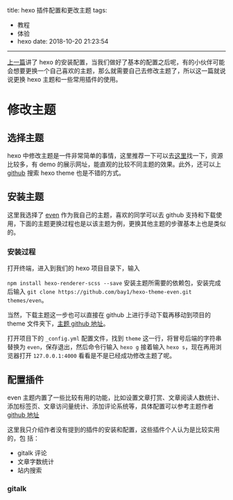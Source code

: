 title: hexo 插件配置和更改主题
tags:
  - 教程
  - 体验
  - hexo
date: 2018-10-20 21:23:54
---
[上一篇](https://huangdongjie.github.io/2018/10/20/hexo%E5%AE%89%E8%A3%85%E4%BD%BF%E7%94%A8%E4%BD%93%E9%AA%8C/)讲了 hexo 的安装配置，当我们做好了基本的配置之后呢，有的小伙伴可能会想要更换一个自己喜欢的主题，那么就需要自己去修改主题了，所以这一篇就说说更换 hexo 主题和一些常用插件的使用。

<!-- more -->

# 修改主题

## 选择主题

hexo 中修改主题是一件非常简单的事情，这里推荐一下可以去[这里](https://hexo.io/themes/index.html)找一下，资源比较多，有 demo 的展示网址，能直观的比较不同主题的效果。此外，还可以上 [github](https://github.com/) 搜索 hexo theme 也是不错的方式。

## 安装主题

这里我选择了 [even](https://github.com/ahonn/hexo-theme-even) 作为我自己的主题，喜欢的同学可以去 github 支持和下载使用，下面的主题更换过程也是以该主题为例，更换其他主题的步骤基本上也是类似的。

### 安装过程

打开终端，进入到我们的 hexo 项目目录下，输入 

`npm install hexo-renderer-scss --save` 安装主题所需要的依赖包，安装完成后输入
`git clone https://github.com/bay1/hexo-theme-even.git themes/even`。

当然，下载主题这一步也可以直接在 github 上进行手动下载再移动到项目的 theme 文件夹下，[主题 github 地址](https://github.com/bay1/hexo-theme-even)。

打开项目下的 `_config.yml` 配置文件，找到 `theme` 这一行，将冒号后端的字符串替换为 `even`，保存退出，然后命令行输入 `hexo
 g` 接着输入 `hexo s`，现在再用浏览器打开 `127.0.0.1:4000` 看看是不是已经成功修改主题了呢。

 ## 配置插件
 
 even 主题内置了一些比较有用的功能，比如设置文章打赏、文章阅读人数统计、添加标签页、文章访问量统计、添加评论系统等，具体配置可以参考主题作者 [github 地址](https://github.com/ahonn/hexo-theme-even/wiki)

这里我只介绍作者没有提到的插件的安装和配置，这些插件个人认为是比较实用的，包
括：

- gitalk 评论
- 文章字数统计
- 站内搜索

### gitalk